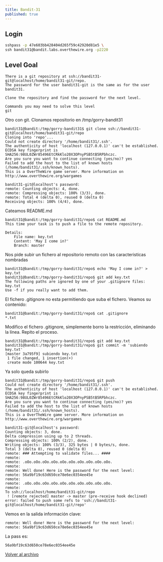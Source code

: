 ```yaml
---
title: Bandit-31
published: true
---
```


## [](#header-1)Login

```bash
sshpass -p 47e603bb428404d265f59c42920d81e5 \
ssh bandit31@bandit.labs.overthewire.org -p2220
```

## [](#header-1)Level Goal

```
There is a git repository at ssh://bandit31-git@localhost/home/bandit31-git/repo.
The password for the user bandit31-git is the same as for the user bandit31.

Clone the repository and find the password for the next level.

Commands you may need to solve this level
git
```

Otro con git. Clonamos repositorio en /tmp/gorry-bandit31

```
bandit31@bandit:/tmp/gorry-bandit31$ git clone ssh://bandit31-git@localhost/home/bandit31-git/repo
Cloning into 'repo'...
Could not create directory '/home/bandit31/.ssh'.
The authenticity of host 'localhost (127.0.0.1)' can't be established.
ECDSA key fingerprint is SHA256:98UL0ZWr85496EtCRkKlo20X3OPnyPSB5tB5RPbhczc.
Are you sure you want to continue connecting (yes/no)? yes
Failed to add the host to the list of known hosts (/home/bandit31/.ssh/known_hosts).
This is a OverTheWire game server. More information on http://www.overthewire.org/wargames

bandit31-git@localhost's password: 
remote: Counting objects: 4, done.
remote: Compressing objects: 100% (3/3), done.
remote: Total 4 (delta 0), reused 0 (delta 0)
Receiving objects: 100% (4/4), done.
```

Cateamos README.md

```
bandit31@bandit:/tmp/gorry-bandit31/repo$ cat README.md 
This time your task is to push a file to the remote repository.

Details:
    File name: key.txt
    Content: 'May I come in?'
    Branch: master
```

Nos pide subir un fichero al repositorio remoto con las caracteristicas nombradas


```
bandit31@bandit:/tmp/gorry-bandit31/repo$ echo 'May I come in?' > key.txt 
bandit31@bandit:/tmp/gorry-bandit31/repo$ git add key.txt 
The following paths are ignored by one of your .gitignore files:
key.txt
Use -f if you really want to add them.
```

El fichero .gitignore no esta permitiendo que suba el fichero. Veamos su contenido:

```
bandit31@bandit:/tmp/gorry-bandit31/repo$ cat .gitignore 
*.txt
```

Modifico el fichero .gitignore, simplemente borro la restricción, eliminando la línea.
Repito el proceso.

```
bandit31@bandit:/tmp/gorry-bandit31/repo$ git add key.txt 
bandit31@bandit:/tmp/gorry-bandit31/repo$ git commit -m 'subiendo key.txt'
[master 3a795f9] subiendo key.txt
 1 file changed, 1 insertion(+)
 create mode 100644 key.txt
```

Ya solo queda subirlo

```
bandit31@bandit:/tmp/gorry-bandit31/repo$ git push
Could not create directory '/home/bandit31/.ssh'.
The authenticity of host 'localhost (127.0.0.1)' can't be established.
ECDSA key fingerprint is SHA256:98UL0ZWr85496EtCRkKlo20X3OPnyPSB5tB5RPbhczc.
Are you sure you want to continue connecting (yes/no)? yes
Failed to add the host to the list of known hosts (/home/bandit31/.ssh/known_hosts).
This is a OverTheWire game server. More information on http://www.overthewire.org/wargames

bandit31-git@localhost's password: 
Counting objects: 3, done.
Delta compression using up to 2 threads.
Compressing objects: 100% (2/2), done.
Writing objects: 100% (3/3), 325 bytes | 0 bytes/s, done.
Total 3 (delta 0), reused 0 (delta 0)
remote: ### Attempting to validate files... ####
remote: 
remote: .oOo.oOo.oOo.oOo.oOo.oOo.oOo.oOo.oOo.oOo.
remote: 
remote: Well done! Here is the password for the next level:
remote: 56a9bf19c63d650ce78e6ec0354ee45e
remote: 
remote: .oOo.oOo.oOo.oOo.oOo.oOo.oOo.oOo.oOo.oOo.
remote: 
To ssh://localhost/home/bandit31-git/repo
 ! [remote rejected] master -> master (pre-receive hook declined)
error: failed to push some refs to 'ssh://bandit31-git@localhost/home/bandit31-git/repo'
```

Vemos en la salida información clave:

```
remote: Well done! Here is the password for the next level:
remote: 56a9bf19c63d650ce78e6ec0354ee45e
```

La pass es:

```
56a9bf19c63d650ce78e6ec0354ee45e
```

[Volver al archivo](archive)
